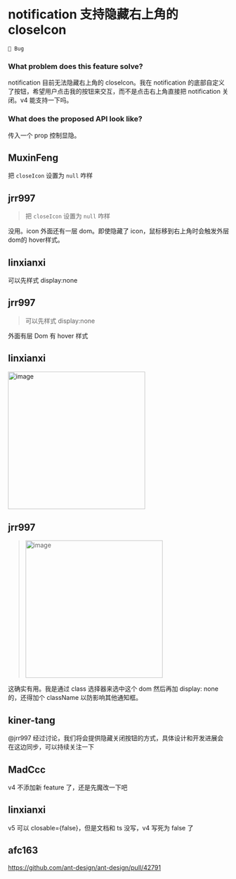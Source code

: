 # notification 支持隐藏右上角的 closeIcon

`🐛 Bug`

### What problem does this feature solve?

notification 目前无法隐藏右上角的 closeIcon。我在 notification 的底部自定义了按钮，希望用户点击我的按钮来交互，而不是点击右上角直接把 notification 关闭。v4 能支持一下吗。

### What does the proposed API look like?

传入一个 prop 控制显隐。

<!-- generated by ant-design-issue-helper. DO NOT REMOVE -->

## MuxinFeng

把 `closeIcon` 设置为 `null` 咋样

## jrr997

> 把 `closeIcon` 设置为 `null` 咋样

没用。icon 外面还有一层 dom。即使隐藏了 icon，鼠标移到右上角时会触发外层 dom的 hover样式。

## linxianxi

可以先样式 display:none

## jrr997

> 可以先样式 display:none

外面有层 Dom 有 hover 样式

## linxianxi

  <img width="312" alt="image" src="https://github.com/ant-design/ant-design/assets/47104575/3f1200b4-3cac-4fff-9886-c67fb6bdc05e">

## jrr997

> <img alt="image" width="312" src="https://user-images.githubusercontent.com/47104575/242132397-3f1200b4-3cac-4fff-9886-c67fb6bdc05e.png">

这确实有用。我是通过 class 选择器来选中这个 dom 然后再加 display: none 的，还得加个 className 以防影响其他通知框。

## kiner-tang

@jrr997 经过讨论，我们将会提供隐藏关闭按钮的方式，具体设计和开发进展会在这边同步，可以持续关注一下

## MadCcc

v4 不添加新 feature 了，还是先魔改一下吧

## linxianxi

v5 可以 closable={false}，但是文档和 ts 没写，v4 写死为 false 了

## afc163

https://github.com/ant-design/ant-design/pull/42791
